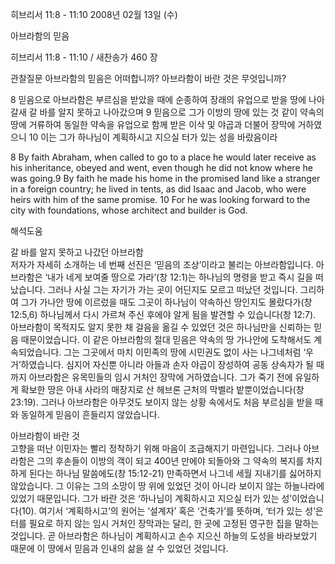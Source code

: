 히브리서 11:8 - 11:10 
2008년 02월 13일 (수)

아브라함의 믿음



히브리서 11:8 - 11:10 / 새찬송가 460 장


관찰질문
아브라함의 믿음은 어떠합니까? 
아브라함이 바란 것은 무엇입니까? 

8 믿음으로 아브라함은 부르심을 받았을 때에 순종하여 장래의 유업으로 받을 땅에 나아갈새 갈 바를 알지 못하고 나아갔으며 9 믿음으로 그가 이방의 땅에 있는 것 같이 약속의 땅에 거류하여 동일한 약속을 유업으로 함께 받은 이삭 및 야곱과 더불어 장막에 거하였으니 10 이는 그가 하나님이 계획하시고 지으실 터가 있는 성을 바랐음이라 

8 By faith Abraham, when called to go to a place he would later receive as his inheritance, obeyed and went, even though he did not know where he was going.9 By faith he made his home in the promised land like a stranger in a foreign country; he lived in tents, as did Isaac and Jacob, who were heirs with him of the same promise. 10 For he was looking forward to the city with foundations, whose architect and builder is God.

해석도움





갈 바를 알지 못하고 나갔던 아브라함  
저자가 자세히 소개하는 네 번째 선진은 ‘믿음의 조상’이라고 불리는 아브라함입니다. 아브라함은 ‘내가 네게 보여줄 땅으로 가라’(창 12:1)는 하나님의 명령을 받고 즉시 길을 떠났습니다. 그러나 사실 그는 자기가 가는 곳이 어딘지도 모르고 떠났던 것입니다. 그리하여 그가 가나안 땅에 이르렀을 때도 그곳이 하나님이 약속하신 땅인지도 몰랐다가(창 12:5,6) 하나님께서 다시 가르쳐 주신 후에야 알게 됨을 발견할 수 있습니다(창 12:7). 아브라함이 목적지도 알지 못한 채 걸음을 옮길 수 있었던 것은 하나님만을 신뢰하는 믿음 때문이었습니다. 이 같은 아브라함의 절대 믿음은 약속의 땅 가나안에 도착해서도 계속되었습니다. 그는 그곳에서 마치 이민족의 땅에 시민권도 없이 사는 나그네처럼 ‘우거’하였습니다. 심지어 자신뿐 아니라 아들과 손자 야곱이 장성하여 공동 상속자가 될 때까지 아브라함은 유목민들의 임시 거처인 장막에 거하였습니다. 그가 죽기 전에 유일하게 확보한 땅은 아내 사라의 매장지로 산 헤브론 근처의 막벨라 밭뿐이었습니다(창 23:19). 그러나 아브라함은 아무것도 보이지 않는 상황 속에서도 처음 부르심을 받을 때와 동일하게 믿음이 흔들리지 않았습니다.     

아브라함이 바란 것  
고향을 떠난 이민자는 빨리 정착하기 위해 마음이 조급해지기 마련입니다. 그러나 아브라함은 그의 후손들이 이방의 객이 되고 400년 만에야 되돌아와 그 약속의 복지를 차지하게 된다는 하나님 말씀에도(창 15:12-21) 만족하면서 나그네 세월 지내기를 싫어하지 않았습니다. 그 이유는 그의 소망이 땅 위에 있었던 것이 아니라 보이지 않는 하늘나라에 있었기 때문입니다. 그가 바란 것은 ‘하나님이 계획하시고 지으실 터가 있는 성’이었습니다(10). 여기서 ‘계획하시고’의 원어는 ‘설계자’ 혹은 ‘건축가’를 뜻하며, ‘터가 있는 성’은 터를 필요로 하지 않는 임시 거처인 장막과는 달리, 한 곳에 고정된 영구한 집을 말하는 것입니다. 곧 아브라함은 하나님이 계획하시고 손수 지으신 하늘의 도성을 바라보았기 때문에 이 땅에서 믿음과 인내의 삶을 살 수 있었던 것입니다.